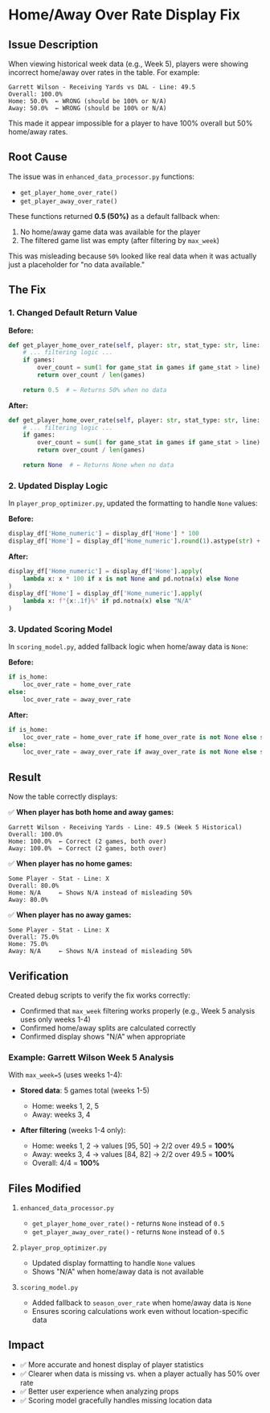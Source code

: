 # Home/Away Over Rate Display Fix

## Issue Description

When viewing historical week data (e.g., Week 5), players were showing incorrect home/away over rates in the table. For example:

```
Garrett Wilson - Receiving Yards vs DAL - Line: 49.5
Overall: 100.0%
Home: 50.0%  ← WRONG (should be 100% or N/A)
Away: 50.0%  ← WRONG (should be 100% or N/A)
```

This made it appear impossible for a player to have 100% overall but 50% home/away rates.

## Root Cause

The issue was in `enhanced_data_processor.py` functions:
- `get_player_home_over_rate()`
- `get_player_away_over_rate()`

These functions returned **0.5 (50%)** as a default fallback when:
1. No home/away game data was available for the player
2. The filtered game list was empty (after filtering by `max_week`)

This was misleading because `50%` looked like real data when it was actually just a placeholder for "no data available."

## The Fix

### 1. Changed Default Return Value

**Before:**
```python
def get_player_home_over_rate(self, player: str, stat_type: str, line: float) -> float:
    # ... filtering logic ...
    if games:
        over_count = sum(1 for game_stat in games if game_stat > line)
        return over_count / len(games)
    
    return 0.5  # ← Returns 50% when no data
```

**After:**
```python
def get_player_home_over_rate(self, player: str, stat_type: str, line: float) -> float:
    # ... filtering logic ...
    if games:
        over_count = sum(1 for game_stat in games if game_stat > line)
        return over_count / len(games)
    
    return None  # ← Returns None when no data
```

### 2. Updated Display Logic

In `player_prop_optimizer.py`, updated the formatting to handle `None` values:

**Before:**
```python
display_df['Home_numeric'] = display_df['Home'] * 100
display_df['Home'] = display_df['Home_numeric'].round(1).astype(str) + '%'
```

**After:**
```python
display_df['Home_numeric'] = display_df['Home'].apply(
    lambda x: x * 100 if x is not None and pd.notna(x) else None
)
display_df['Home'] = display_df['Home_numeric'].apply(
    lambda x: f"{x:.1f}%" if pd.notna(x) else "N/A"
)
```

### 3. Updated Scoring Model

In `scoring_model.py`, added fallback logic when home/away data is `None`:

**Before:**
```python
if is_home:
    loc_over_rate = home_over_rate
else:
    loc_over_rate = away_over_rate
```

**After:**
```python
if is_home:
    loc_over_rate = home_over_rate if home_over_rate is not None else season_over_rate
else:
    loc_over_rate = away_over_rate if away_over_rate is not None else season_over_rate
```

## Result

Now the table correctly displays:

✅ **When player has both home and away games:**
```
Garrett Wilson - Receiving Yards - Line: 49.5 (Week 5 Historical)
Overall: 100.0%
Home: 100.0%  ← Correct (2 games, both over)
Away: 100.0%  ← Correct (2 games, both over)
```

✅ **When player has no home games:**
```
Some Player - Stat - Line: X
Overall: 80.0%
Home: N/A     ← Shows N/A instead of misleading 50%
Away: 80.0%
```

✅ **When player has no away games:**
```
Some Player - Stat - Line: X
Overall: 75.0%
Home: 75.0%
Away: N/A     ← Shows N/A instead of misleading 50%
```

## Verification

Created debug scripts to verify the fix works correctly:
- Confirmed that `max_week` filtering works properly (e.g., Week 5 analysis uses only weeks 1-4)
- Confirmed home/away splits are calculated correctly
- Confirmed display shows "N/A" when appropriate

### Example: Garrett Wilson Week 5 Analysis

With `max_week=5` (uses weeks 1-4):
- **Stored data**: 5 games total (weeks 1-5)
  - Home: weeks 1, 2, 5
  - Away: weeks 3, 4
  
- **After filtering** (weeks 1-4 only):
  - Home: weeks 1, 2 → values [95, 50] → 2/2 over 49.5 = **100%**
  - Away: weeks 3, 4 → values [84, 82] → 2/2 over 49.5 = **100%**
  - Overall: 4/4 = **100%**

## Files Modified

1. `enhanced_data_processor.py`
   - `get_player_home_over_rate()` - returns `None` instead of `0.5`
   - `get_player_away_over_rate()` - returns `None` instead of `0.5`

2. `player_prop_optimizer.py`
   - Updated display formatting to handle `None` values
   - Shows "N/A" when home/away data is not available

3. `scoring_model.py`
   - Added fallback to `season_over_rate` when home/away data is `None`
   - Ensures scoring calculations work even without location-specific data

## Impact

- ✅ More accurate and honest display of player statistics
- ✅ Clearer when data is missing vs. when a player actually has 50% over rate
- ✅ Better user experience when analyzing props
- ✅ Scoring model gracefully handles missing location data


